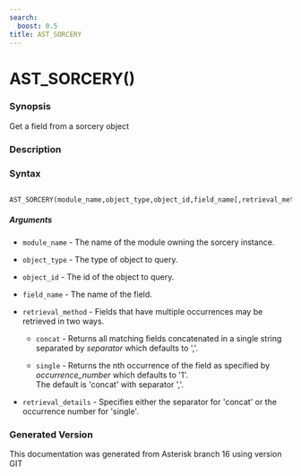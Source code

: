 ```yaml
---
search:
  boost: 0.5
title: AST_SORCERY
---
```


# AST_SORCERY()

### Synopsis

Get a field from a sorcery object

### Description

### Syntax


```

AST_SORCERY(module_name,object_type,object_id,field_name[,retrieval_method[,retrieval_details]])
```
##### Arguments


* `module_name` - The name of the module owning the sorcery instance.<br>

* `object_type` - The type of object to query.<br>

* `object_id` - The id of the object to query.<br>

* `field_name` - The name of the field.<br>

* `retrieval_method` - Fields that have multiple occurrences may be retrieved in two ways.<br>

    * `concat` - Returns all matching fields concatenated in a single string separated by _separator_ which defaults to ','.<br>

    * `single` - Returns the nth occurrence of the field as specified by _occurrence\_number_ which defaults to '1'.<br>
The default is 'concat' with separator ','.<br>

* `retrieval_details` - Specifies either the separator for 'concat' or the occurrence number for 'single'.<br>


### Generated Version

This documentation was generated from Asterisk branch 16 using version GIT 